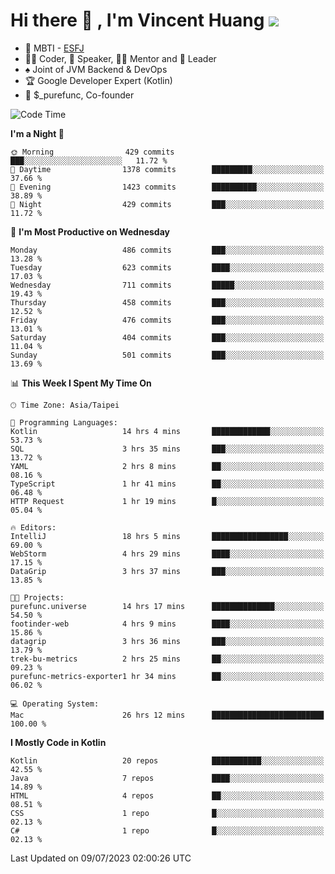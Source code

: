 # Hi there 👋 , I'm Vincent Huang ![](https://komarev.com/ghpvc/?username=Jian-Min-Huang)
- 👀 MBTI - [ESFJ](https://www.16personalities.com/esfj-personality)
- 👨‍💻 Coder, 🎤 Speaker, 👨‍🏫 Mentor and 🚀 Leader
- ♠️ Joint of JVM Backend & DevOps
- 🏆 Google Developer Expert (Kotlin)
- 💼 $_purefunc, Co-founder

<!--START_SECTION:waka-->
![Code Time](http://img.shields.io/badge/Code%20Time-2%2C261%20hrs%2057%20mins-blue)

**I'm a Night 🦉** 

```text
🌞 Morning                429 commits         ███░░░░░░░░░░░░░░░░░░░░░░   11.72 % 
🌆 Daytime                1378 commits        █████████░░░░░░░░░░░░░░░░   37.66 % 
🌃 Evening                1423 commits        ██████████░░░░░░░░░░░░░░░   38.89 % 
🌙 Night                  429 commits         ███░░░░░░░░░░░░░░░░░░░░░░   11.72 % 
```
📅 **I'm Most Productive on Wednesday** 

```text
Monday                   486 commits         ███░░░░░░░░░░░░░░░░░░░░░░   13.28 % 
Tuesday                  623 commits         ████░░░░░░░░░░░░░░░░░░░░░   17.03 % 
Wednesday                711 commits         █████░░░░░░░░░░░░░░░░░░░░   19.43 % 
Thursday                 458 commits         ███░░░░░░░░░░░░░░░░░░░░░░   12.52 % 
Friday                   476 commits         ███░░░░░░░░░░░░░░░░░░░░░░   13.01 % 
Saturday                 404 commits         ███░░░░░░░░░░░░░░░░░░░░░░   11.04 % 
Sunday                   501 commits         ███░░░░░░░░░░░░░░░░░░░░░░   13.69 % 
```


📊 **This Week I Spent My Time On** 

```text
🕑︎ Time Zone: Asia/Taipei

💬 Programming Languages: 
Kotlin                   14 hrs 4 mins       █████████████░░░░░░░░░░░░   53.73 % 
SQL                      3 hrs 35 mins       ███░░░░░░░░░░░░░░░░░░░░░░   13.72 % 
YAML                     2 hrs 8 mins        ██░░░░░░░░░░░░░░░░░░░░░░░   08.16 % 
TypeScript               1 hr 41 mins        ██░░░░░░░░░░░░░░░░░░░░░░░   06.48 % 
HTTP Request             1 hr 19 mins        █░░░░░░░░░░░░░░░░░░░░░░░░   05.04 % 

🔥 Editors: 
IntelliJ                 18 hrs 5 mins       █████████████████░░░░░░░░   69.00 % 
WebStorm                 4 hrs 29 mins       ████░░░░░░░░░░░░░░░░░░░░░   17.15 % 
DataGrip                 3 hrs 37 mins       ███░░░░░░░░░░░░░░░░░░░░░░   13.85 % 

🐱‍💻 Projects: 
purefunc.universe        14 hrs 17 mins      ██████████████░░░░░░░░░░░   54.50 % 
footinder-web            4 hrs 9 mins        ████░░░░░░░░░░░░░░░░░░░░░   15.86 % 
datagrip                 3 hrs 36 mins       ███░░░░░░░░░░░░░░░░░░░░░░   13.79 % 
trek-bu-metrics          2 hrs 25 mins       ██░░░░░░░░░░░░░░░░░░░░░░░   09.23 % 
purefunc-metrics-exporter1 hr 34 mins        ██░░░░░░░░░░░░░░░░░░░░░░░   06.02 % 

💻 Operating System: 
Mac                      26 hrs 12 mins      █████████████████████████   100.00 % 
```

**I Mostly Code in Kotlin** 

```text
Kotlin                   20 repos            ███████████░░░░░░░░░░░░░░   42.55 % 
Java                     7 repos             ████░░░░░░░░░░░░░░░░░░░░░   14.89 % 
HTML                     4 repos             ██░░░░░░░░░░░░░░░░░░░░░░░   08.51 % 
CSS                      1 repo              █░░░░░░░░░░░░░░░░░░░░░░░░   02.13 % 
C#                       1 repo              █░░░░░░░░░░░░░░░░░░░░░░░░   02.13 % 
```




 Last Updated on 09/07/2023 02:00:26 UTC
<!--END_SECTION:waka-->
